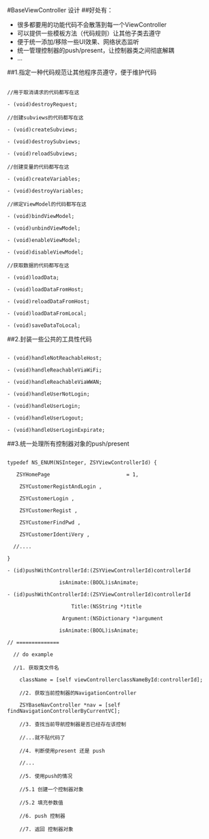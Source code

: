 #BaseViewController 设计
##好处有：
<ul>
<li>很多都要用的功能代码不会散落到每一个ViewController</li>
<li>可以提供一些模板方法（代码规则）让其他子类去遵守</li>
<li>便于统一添加/移除一些UI效果、网络状态监听</li>
<li>统一管理控制器的push/present，让控制器类之间彻底解耦</li>
<li>...</li>
</ul>


##1.指定一种代码规范让其他程序员遵守，便于维护代码
<pre><code>
//用于取消请求的代码都写在这

- (void)destroyRequest;

//创建subviews的代码都写在这

- (void)createSubviews;

- (void)destroySubviews;

- (void)reloadSubviews;

//创建变量的代码都写在这

- (void)createVariables;

- (void)destroyVariables;

//绑定ViewModel的代码都写在这

- (void)bindViewModel;

- (void)unbindViewModel;

- (void)enableViewModel;

- (void)disableViewModel;

//获取数据的代码都写在这

- (void)loadData;

- (void)loadDataFromHost;

- (void)reloadDataFromHost;

- (void)loadDataFromLocal;

- (void)saveDataToLocal;
</code></pre>

##2.封装一些公共的工具性代码
<pre><code>
- (void)handleNotReachableHost;

- (void)handleReachableViaWiFi;

- (void)handleReachableViaWWAN;

- (void)handleUserNotLogin;

- (void)handleUserLogin;

- (void)handleUserLogout;

- (void)handleUserLoginExpirate;
</code></pre>

##3.统一处理所有控制器对象的push/present

<pre><code>
typedef NS_ENUM(NSInteger, ZSYViewControllerId) {

   ZSYHomePage                         = 1,

    ZSYCustomerRegistAndLogin ,

    ZSYCustomerLogin ,

    ZSYCustomerRegist ,

    ZSYCustomerFindPwd ,

    ZSYCustomerIdentiVery ,

  //....

}

- (id)pushWithControllerId:(ZSYViewControllerId)controllerId

                 isAnimate:(BOOL)isAnimate;

- (id)pushWithControllerId:(ZSYViewControllerId)controllerId

                     Title:(NSString *)title

                  Argument:(NSDictionary *)argument

                 isAnimate:(BOOL)isAnimate;

// ==============

  // do example

  //1. 获取类文件名

    className = [self viewControllerclassNameById:controllerId];

    //2. 获取当前控制器的NavigationController

    ZSYBaseNavController *nav = [self findNavigationControllerByCurrentVC];

    //3. 查找当前导航控制器是否已经存在该控制

    //...就不贴代码了

    //4. 判断使用present 还是 push

    //...

    //5. 使用push的情况

    //5.1 创建一个控制器对象

    //5.2 填充参数值

    //6. push 控制器

    //7. 返回 控制器对象
</code></pre>


